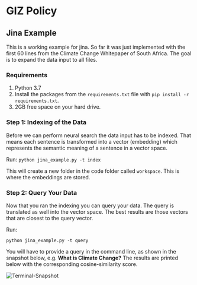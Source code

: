 # GIZ Policy 
## Jina Example

This is a working example for jina.
So far it was just implemented with the first 60 lines from the Climate Change Whitepaper of South Africa. The goal is to expand the data input to all files.

### Requirements
1. Python 3.7
2. Install the packages from the `requirements.txt` file with `pip install -r requirements.txt`.
3. 2GB free space on your hard drive.

### Step 1: Indexing of the Data
Before we can perform neural search the data input has to be indexed. That means each sentence is transformed into a vector (embedding) which represents the semantic meaning of a sentence in a vector space.

Run:
```python jina_example.py -t index```

This will create a new folder in the code folder called `workspace`. This is where the embeddings are stored.

### Step 2: Query Your Data
Now that you ran the indexing you can query your data. The query is translated as well into the vector space. The best results are those vectors that are closest to the query vector.

Run:

```python jina_example.py -t query```

You will have to provide a query in the command line, as shown in the snapshot below, e.g. **What is Climate Change?** The results are printed below with the corresponding cosine-similarity score.

![Terminal-Snapshot](data/jina_example.png)